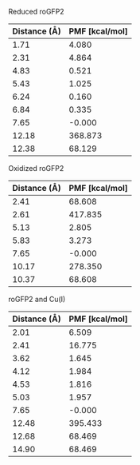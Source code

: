 Reduced roGFP2

| Distance (Å) | PMF [kcal/mol] |
|-----------|-----------|
| 1.71 | 4.080 |
| 2.31 | 4.864 |
| 4.83 | 0.521 |
| 5.43 | 1.025 |
| 6.24 | 0.160 |
| 6.84 | 0.335 |
| 7.65 | -0.000 |
| 12.18 | 368.873 |
| 12.38 | 68.129 |

Oxidized roGFP2

| Distance (Å) | PMF [kcal/mol] |
|-----------|-----------|
| 2.41 | 68.608 |
| 2.61 | 417.835 |
| 5.13 | 2.805 |
| 5.83 | 3.273 |
| 7.65 | -0.000 |
| 10.17 | 278.350 |
| 10.37 | 68.608 |

roGFP2 and Cu(I)

| Distance (Å) | PMF [kcal/mol] |
|-----------|-----------|
| 2.01 | 6.509 |
| 2.41 | 16.775 |
| 3.62 | 1.645 |
| 4.12 | 1.984 |
| 4.53 | 1.816 |
| 5.03 | 1.957 |
| 7.65 | -0.000 |
| 12.48 | 395.433 |
| 12.68 | 68.469 |
| 14.90 | 68.469 |
